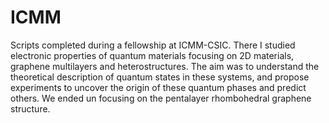 # ICMM
Scripts completed during a fellowship at ICMM-CSIC. There I studied electronic properties of quantum materials focusing on 2D materials, graphene
multilayers and heterostructures. The aim was to understand the theoretical description of quantum
states in these systems, and propose experiments to uncover the origin of these quantum phases
and predict others. We ended un focusing on the pentalayer rhombohedral graphene structure.

